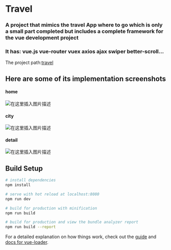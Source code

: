 
# Travel

### A project that mimics the travel App where to go which is only a small part completed but includes a complete framework for the vue development project

### It has: vue.js vue-router vuex axios ajax swiper better-scroll...

The project path:[travel](http://47.97.180.232/#/)

## Here are some of its implementation screenshots

#### home

![在这里插入图片描述](https://img-blog.csdnimg.cn/20191021231221494.png?x-oss-process=image/watermark,type_ZmFuZ3poZW5naGVpdGk,shadow_10,text_aHR0cHM6Ly9ibG9nLmNzZG4ubmV0L3dlaXhpbl80Mjc2OTU2MQ==,size_16,color_FFFFFF,t_70)

#### city

![在这里插入图片描述](https://img-blog.csdnimg.cn/20191021231324102.png?x-oss-process=image/watermark,type_ZmFuZ3poZW5naGVpdGk,shadow_10,text_aHR0cHM6Ly9ibG9nLmNzZG4ubmV0L3dlaXhpbl80Mjc2OTU2MQ==,size_16,color_FFFFFF,t_70)

#### detail

![在这里插入图片描述](https://img-blog.csdnimg.cn/20191021231350571.png?x-oss-process=image/watermark,type_ZmFuZ3poZW5naGVpdGk,shadow_10,text_aHR0cHM6Ly9ibG9nLmNzZG4ubmV0L3dlaXhpbl80Mjc2OTU2MQ==,size_16,color_FFFFFF,t_70)

## Build Setup

```bash
# install dependencies
npm install

# serve with hot reload at localhost:8080
npm run dev

# build for production with minification
npm run build

# build for production and view the bundle analyzer report
npm run build --report
```

For a detailed explanation on how things work, check out the [guide](http://vuejs-templates.github.io/webpack/) and [docs for vue-loader](http://vuejs.github.io/vue-loader).
